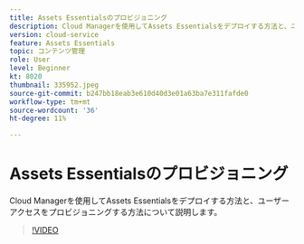 ```yaml
---
title: Assets Essentialsのプロビジョニング
description: Cloud Managerを使用してAssets Essentialsをデプロイする方法と、ユーザーアクセスをプロビジョニングする方法について説明します。
version: cloud-service
feature: Assets Essentials
topic: コンテンツ管理
role: User
level: Beginner
kt: 8020
thumbnail: 335952.jpeg
source-git-commit: b247bb18eab3e610d40d3e01a63ba7e311fafde0
workflow-type: tm+mt
source-wordcount: '36'
ht-degree: 11%

---
```



# Assets Essentialsのプロビジョニング

Cloud Managerを使用してAssets Essentialsをデプロイする方法と、ユーザーアクセスをプロビジョニングする方法について説明します。

>[!VIDEO](https://video.tv.adobe.com/v/335952/?quality=9&learn=on)
